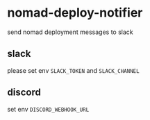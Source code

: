 # nomad-deploy-notifier
send nomad deployment messages to slack

## slack

please set env `SLACK_TOKEN` and `SLACK_CHANNEL`

## discord

set env `DISCORD_WEBHOOK_URL`
